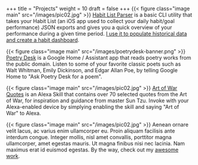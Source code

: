 +++
title = "Projects"
weight = 10
draft = false
+++
{{< figure class="image main" src="/images/pic02.jpg" >}}
[Habit List Parser](https://github.com/kahdojay/habit-list-data-parser) is a basic CLI utility that takes your Habit List (an iOS app used to collect your daily habit/goal performance) JSON exports and gives you a quick overview of your performance during a given time period. [I use it to populate historical data and create a habit dashboard](https://medium.com/@kahdojay/collect-measure-and-analyze-your-habit-data-aea81c69630c).


{{< figure class="image main" src="/images/poetrydesk-banner.png" >}}
[Poetry Desk](https://assistant.google.com/services/a/uid/000000e7326d8c65)
is a Google Home / Assistant app that reads poetry works from the public domain. Listen to some of your favorite classic poets such as Walt Whitman, Emily Dickinson, and Edgar Allan Poe, by telling Google Home to "Ask Poetry Desk for a poem".


{{< figure class="image main" src="/images/pic02.jpg" >}}
[Art of War Quotes](https://alexa.amazon.com/spa/index.html#skills/amzn1.ask.skill.54532127-adc3-4675-b25a-192f4bb84a65) is an Alexa Skill that contains over 70 selected quotes from the Art of War, for inspiration and guidance from master Sun Tzu. Invoke with your Alexa-enabled device by simplying enabling the skill and saying "Art of War" to Alexa.


{{< figure class="image main" src="/images/pic02.jpg" >}}
Aenean ornare velit lacus, ac varius enim ullamcorper eu. Proin aliquam facilisis ante interdum congue. Integer mollis, nisl amet convallis, porttitor magna ullamcorper, amet egestas mauris. Ut magna finibus nisi nec lacinia. Nam maximus erat id euismod egestas. By the way, check out my [awesome work](#work).
